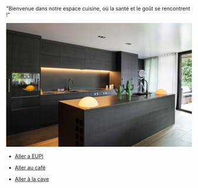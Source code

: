 "Bienvenue dans notre espace cuisine, où la santé et le goût se rencontrent !"



![alt text](<ishak's kitchen.jpg>)

- [Aller a EUPI](nadjib_rahal_EUPI.md)

- [Aller au café](nadjib_rahal_Café.md)

- [Aller à la cave](Owen_Cave.md)